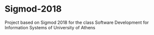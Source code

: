 # Sigmod-2018
Project based on Sigmod 2018 for the class Software Development for Information Systems of University of Athens
